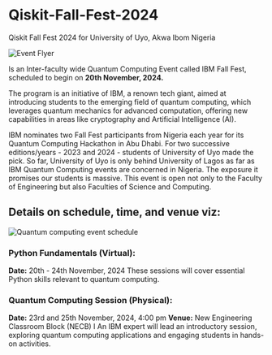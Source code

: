 # Qiskit-Fall-Fest-2024
Qiskit Fall Fest 2024 for University of Uyo, Akwa Ibom Nigeria

![Event Flyer](https://github.com/user-attachments/assets/371ebba4-0ddd-4c29-9bf5-c828c8413116)

Is an Inter-faculty wide Quantum Computing Event called IBM Fall Fest, scheduled to begin on **20th November, 2024.**

The program is an initiative of IBM, a renown tech giant,  aimed at introducing students to the emerging field of quantum computing, which leverages quantum mechanics for advanced computation, offering new capabilities in areas like cryptography and Artificial Intelligence (AI).

IBM nominates two Fall Fest participants from Nigeria each year for its Quantum Computing Hackathon in Abu Dhabi. For two successive editions/years - 2023 and 2024 - students of University of Uyo made the pick. So far, University of Uyo is only behind University of Lagos as far as IBM Quantum Computing events are concerned in Nigeria. The exposure it promises our students is massive. This event is open not only to the Faculty of Engineering but also  Faculties of Science and Computing. 

## Details on schedule, time, and venue viz:

![Quantum computing event schedule](https://github.com/user-attachments/assets/7a50cdd6-5899-475b-a5ef-58ac0bc50045)

### Python Fundamentals (Virtual):
**Date:** 20th - 24th November, 2024
These sessions will cover essential Python skills relevant to quantum computing.

### Quantum Computing Session (Physical):
**Date:** 23rd and  25th November, 2024, 4:00 pm
**Venue:** New Engineering Classroom Block (NECB) I
An IBM expert will lead an introductory session, exploring quantum computing applications and engaging students in hands-on activities.
